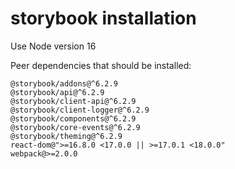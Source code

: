 # storybook installation

Use Node version 16

Peer dependencies that should be installed:

```
@storybook/addons@^6.2.9
@storybook/api@^6.2.9
@storybook/client-api@^6.2.9
@storybook/client-logger@^6.2.9
@storybook/components@^6.2.9
@storybook/core-events@^6.2.9
@storybook/theming@^6.2.9
react-dom@">=16.8.0 <17.0.0 || >=17.0.1 <18.0.0"
webpack@>=2.0.0
```
